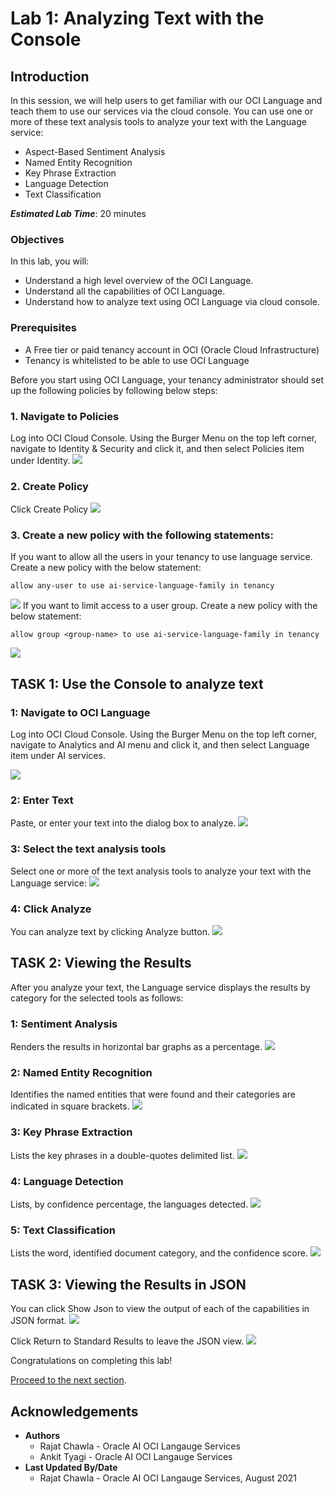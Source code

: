 # Lab 1: Analyzing Text with the Console

## Introduction
In this session, we will help users to get familiar with our OCI Language and teach them to use our services via the cloud console.
You can use one or more of these text analysis tools to analyze your text with the Language service:
- Aspect-Based Sentiment Analysis
- Named Entity Recognition
- Key Phrase Extraction
- Language Detection
- Text Classification

***Estimated Lab Time***: 20 minutes

### Objectives

In this lab, you will:
- Understand a high level overview of the OCI Language.
- Understand all the capabilities of OCI Language.
- Understand how to analyze text using OCI Language via cloud console.
### Prerequisites
- A Free tier or paid tenancy account in OCI (Oracle Cloud Infrastructure)
- Tenancy is whitelisted to be able to use OCI Language

Before you start using OCI Language, your tenancy administrator should set up the following policies by following below steps:
### 1. Navigate to Policies
Log into OCI Cloud Console. Using the Burger Menu on the top left corner, navigate to Identity & Security and click it, and then select Policies item under Identity.
![](./images/policy1.png " ")
### 2. Create Policy
Click Create Policy
![](./images/policy2.png " ")

### 3. Create a new policy with the following statements:

If you want to allow all the users in your tenancy to use language service.
Create a new policy with the below statement:
```
allow any-user to use ai-service-language-family in tenancy
```
![](./images/policy3.png " ")
If you want to limit access to a user group.
Create a new policy with the below statement:
```
allow group <group-name> to use ai-service-language-family in tenancy
```
![](./images/policy4.png " ")

## **TASK 1:** Use the Console to analyze text

### 1: Navigate to OCI Language

Log into OCI Cloud Console. Using the Burger Menu on the top left corner, navigate to Analytics and AI menu and click it, and then select Language item under AI services.

![](./images/navigate-to-ai-langauge-menu.png " ")

### 2: Enter Text

Paste, or enter your text into the dialog box to analyze.
![](./images/text-box.png " ")


### 3: Select the text analysis tools

Select one or more of the text analysis tools to analyze your text with the Language service:
![](./images/lang-services.png " ")

### 4: Click Analyze

You can analyze text by clicking Analyze button.
![](./images/analyze-button.png " ")

<!-- ### 5: Click Reset

You can reset the page by clicking Reset button.
![](./images/reset-button.png " ") -->

## **TASK 2:** Viewing the Results

After you analyze your text, the Language service displays the results by category for the selected tools as follows:

### 1: Sentiment Analysis

Renders the results in horizontal bar graphs as a percentage.
![](./images/sentiment-result.png " ")

### 2: Named Entity Recognition

Identifies the named entities that were found and their categories are indicated in square brackets.
![](./images/ner-result.png " ")

### 3: Key Phrase Extraction

Lists the key phrases in a double-quotes delimited list.
![](./images/kpe-result.png " ")

### 4: Language Detection

Lists, by confidence percentage, the languages detected.
![](./images/lang-result.png " ")

### 5: Text Classification

Lists the word, identified document category, and the confidence score.
![](./images/text-result.png " ")

## **TASK 3:** Viewing the Results in JSON

You can click Show Json to view the output of each of the capabilities in JSON format.
![](./images/show-json-button.png " ")

Click Return to Standard Results to leave the JSON view. 
![](./images/copy-download-button.png " ")



Congratulations on completing this lab!

[Proceed to the next section](#next).

## Acknowledgements
* **Authors**
    * Rajat Chawla  - Oracle AI OCI Langauge Services
    * Ankit Tyagi -  Oracle AI OCI Langauge Services
* **Last Updated By/Date**
    * Rajat Chawla  - Oracle AI OCI Langauge Services, August 2021